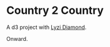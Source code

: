 Country 2 Country
=================

A d3 project with [Lyzi Diamond](http://lyzidiamond.com).

Onward.
